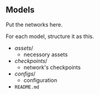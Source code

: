## Models
Put the networks here.

For each model, structure it as this.
- *assets*/
    - necessory assets
- *checkpoints*/
    - network's checkpoints
- *configs*/
    - configuration
- `README.md`